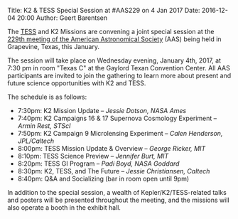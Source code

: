 Title: K2 & TESS Special Session at #AAS229 on 4 Jan 2017
Date: 2016-12-04 20:00
Author: Geert Barentsen

The [TESS](https://tess.gsfc.nasa.gov) and K2 Missions
are convening a joint special session at the
[229th meeting of the American Astronomical Society](http://aas.org/meetings/aas229) (AAS)
being held in Grapevine, Texas, this January.

The session will take place on Wednesday evening, January 4th, 2017,
at 7:30 pm in room "Texas C" at the Gaylord Texan Convention Center.
All AAS participants are invited to join the gathering to learn more
about present and future science opportunities with K2 and TESS.

The schedule is as follows:

 - 7:30pm: K2 Mission Update – <i>Jessie Dotson, NASA Ames</i>
 - 7:40pm: K2 Campaigns 16 & 17 Supernova Cosmology Experiment – <i>Armin Rest, STScI</i> 
 - 7:50pm: K2 Campaign 9 Microlensing Experiment –
   <i>Calen Henderson, JPL/Caltech</i>
 - 8:00pm: TESS Mission Update & Overview – <i>George Ricker, MIT</i>
 - 8:10pm: TESS Science Preview –
   <i>Jennifer Burt, MIT</i>
 - 8:20pm: TESS GI Program – <i>Padi Boyd, NASA Goddard</i>
 - 8:30pm: K2, TESS, and The Future –
 <i>Jessie Christiansen, Caltech</i>
 - 8:40pm: Q&A and Socializing (bar in room open until 9pm)

In addition to the special session, a wealth of Kepler/K2/TESS-related
talks and posters will be presented throughout the meeting,
and the missions will also operate a booth in the exhibit hall.
